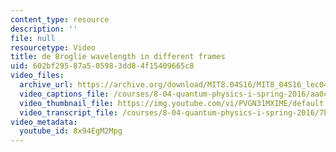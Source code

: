 ```yaml
---
content_type: resource
description: ''
file: null
resourcetype: Video
title: de Broglie wavelength in different frames
uid: 602bf295-87a5-0598-3dd8-4f15409665c8
video_files:
  archive_url: https://archive.org/download/MIT8.04S16/MIT8_04S16_lec04_s1_300k.mp4
  video_captions_file: /courses/8-04-quantum-physics-i-spring-2016/aa0c88cfbbc6528f872bee5842651c7e_8x94EgM2Mpg.vtt
  video_thumbnail_file: https://img.youtube.com/vi/PVGN31MXIME/default.jpg
  video_transcript_file: /courses/8-04-quantum-physics-i-spring-2016/7b9cdfa509a82747d8eb3cbee293efc5_8x94EgM2Mpg.pdf
video_metadata:
  youtube_id: 8x94EgM2Mpg
---
```

